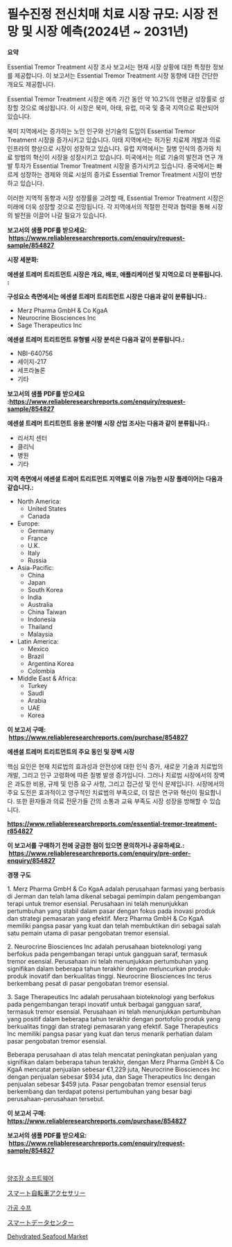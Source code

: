 <p><h1>필수진정 전신치매 치료 시장 규모: 시장 전망 및 시장 예측(2024년 ~ 2031년)</h1></p><p><strong>요약</strong></p>
<p><p>Essential Tremor Treatment 시장 조사 보고서는 현재 시장 상황에 대한 특정한 정보를 제공합니다. 이 보고서는 Essential Tremor Treatment 시장 동향에 대한 간단한 개요도 제공합니다.</p><p>Essential Tremor Treatment 시장은 예측 기간 동안 약 10.2%의 연평균 성장률로 성장할 것으로 예상됩니다. 이 시장은 북미, 아태, 유럽, 미국 및 중국 지역으로 확산되어 있습니다.</p><p>북미 지역에서는 증가하는 노인 인구와 신기술의 도입이 Essential Tremor Treatment 시장을 증가시키고 있습니다. 아태 지역에서는 허가된 치료제 개발과 의료 인프라의 향상으로 시장이 성장하고 있습니다. 유럽 지역에서는 질병 인식의 증가와 치료 방법의 혁신이 시장을 성장시키고 있습니다. 미국에서는 의료 기술의 발전과 연구 개발 투자가 Essential Tremor Treatment 시장을 증가시키고 있습니다. 중국에서는 빠르게 성장하는 경제와 의료 시설의 증가로 Essential Tremor Treatment 시장이 번창하고 있습니다.</p><p>이러한 지역적 동향과 시장 성장률을 고려할 때, Essential Tremor Treatment 시장은 미래에 더욱 성장할 것으로 전망됩니다. 각 지역에서의 적절한 전략과 협력을 통해 시장의 발전을 이끌어 나갈 필요가 있습니다.</p></p>
<p><strong>보고서의 샘플 PDF를 받으세요: &nbsp;<a href="https://www.reliableresearchreports.com/enquiry/request-sample/854827">https://www.reliableresearchreports.com/enquiry/request-sample/854827</a></strong></p>
<p><strong>시장 세분화:</strong></p>
<p><strong> 에센셜 트레머 트리트먼트 시장은 개요, 배포, 애플리케이션 및 지역으로 더 분류됩니다. :</strong></p>
<p><strong>구성요소 측면에서는 에센셜 트레머 트리트먼트 시장은 다음과 같이 분류됩니다.:</strong></p>
<p><ul><li>Merz Pharma GmbH & Co KgaA</li><li>Neurocrine Biosciences Inc</li><li>Sage Therapeutics Inc</li></ul></p>
<p><strong> 에센셜 트레머 트리트먼트 유형별 시장 분석은 다음과 같이 분류됩니다.:</strong></p>
<p><ul><li>NBI-640756</li><li>세이지-217</li><li>세프라놀론</li><li>기타</li></ul></p>
<p><strong>보고서의 샘플 PDF를 받으세요 :<a href="https://www.reliableresearchreports.com/enquiry/request-sample/854827">https://www.reliableresearchreports.com/enquiry/request-sample/854827</a></strong></p>
<p><strong> 에센셜 트레머 트리트먼트 응용 분야별 시장 산업 조사는 다음과 같이 분류됩니다.:</strong></p>
<p><ul><li>리서치 센터</li><li>클리닉</li><li>병원</li><li>기타</li></ul></p>
<p><strong>지역 측면에서 에센셜 트레머 트리트먼트 지역별로 이용 가능한 시장 플레이어는 다음과 같습니다.:</strong></p>
<p><ul>
    <li>
        North America:
        <ul>
            <li>United States</li>
            <li>Canada</li>
        </ul>
    </li>
    <li>
        Europe:
        <ul>
            <li>Germany</li>
            <li>France</li>
            <li>U.K.</li>
            <li>Italy</li>
            <li>Russia</li>
        </ul>
    </li>
    <li>
        Asia-Pacific:
        <ul>
            <li>China</li>
            <li>Japan</li>
            <li>South Korea</li>
            <li>India</li>
            <li>Australia</li>
            <li>China Taiwan</li>
            <li>Indonesia</li>
            <li>Thailand</li>
            <li>Malaysia</li>
        </ul>
    </li>
    <li>
        Latin America:
        <ul>
            <li>Mexico</li>
            <li>Brazil</li>
            <li>Argentina Korea</li>
            <li>Colombia</li>
        </ul>
    </li>
    <li>
        Middle East & Africa:
        <ul>
            <li>Turkey</li>
            <li>Saudi</li>
            <li>Arabia</li>
            <li>UAE</li>
            <li>Korea</li>
        </ul>
    </li>
    </ul></p>
<p><strong>이 보고서 구매: &nbsp;<a href="https://www.reliableresearchreports.com/purchase/854827">https://www.reliableresearchreports.com/purchase/854827</a></strong></p>
<p><strong>에센셜 트레머 트리트먼트의 주요 동인 및 장벽 시장</strong></p>
<p><p>핵심 요인은 현재 치료법의 효과성과 안전성에 대한 인식 증가, 새로운 기술과 치료법의 개발, 그리고 인구 고령화에 따른 질병 발생 증가입니다. 그러나 치료법 시장에서의 장벽은 과도한 비용, 규제 및 인증 요구 사항, 그리고 접근성 및 인식 문제입니다. 시장에서의 주요 도전은 효과적이고 영구적인 치료법의 부족으로, 더 많은 연구와 혁신이 필요합니다. 또한 환자들과 의료 전문가들 간의 소통과 교육 부족도 시장 성장을 방해할 수 있습니다.</p></p>
<p><strong><a href="https://www.reliableresearchreports.com/essential-tremor-treatment-r854827">https://www.reliableresearchreports.com/essential-tremor-treatment-r854827</a></strong></p>
<p><strong>이 보고서를 구매하기 전에 궁금한 점이 있으면 문의하거나 공유하세요.: &nbsp;<a href="https://www.reliableresearchreports.com/enquiry/pre-order-enquiry/854827">https://www.reliableresearchreports.com/enquiry/pre-order-enquiry/854827</a></strong></p>
<p><strong>경쟁 구도</strong></p>
<p><p>1. Merz Pharma GmbH & Co KgaA adalah perusahaan farmasi yang berbasis di Jerman dan telah lama dikenal sebagai pemimpin dalam pengembangan terapi untuk tremor esensial. Perusahaan ini telah menunjukkan pertumbuhan yang stabil dalam pasar dengan fokus pada inovasi produk dan strategi pemasaran yang efektif. Merz Pharma GmbH & Co KgaA memiliki pangsa pasar yang kuat dan telah membuktikan diri sebagai salah satu pemain utama di pasar pengobatan tremor esensial.</p><p>2. Neurocrine Biosciences Inc adalah perusahaan bioteknologi yang berfokus pada pengembangan terapi untuk gangguan saraf, termasuk tremor esensial. Perusahaan ini telah menunjukkan pertumbuhan yang signifikan dalam beberapa tahun terakhir dengan meluncurkan produk-produk inovatif dan berkualitas tinggi. Neurocrine Biosciences Inc terus berkembang pesat di pasar pengobatan tremor esensial.</p><p>3. Sage Therapeutics Inc adalah perusahaan bioteknologi yang berfokus pada pengembangan terapi inovatif untuk berbagai gangguan saraf, termasuk tremor esensial. Perusahaan ini telah menunjukkan pertumbuhan yang positif dalam beberapa tahun terakhir dengan portofolio produk yang berkualitas tinggi dan strategi pemasaran yang efektif. Sage Therapeutics Inc memiliki pangsa pasar yang kuat dan terus menarik perhatian dalam pasar pengobatan tremor esensial.</p><p>Beberapa perusahaan di atas telah mencatat peningkatan penjualan yang signifikan dalam beberapa tahun terakhir, dengan Merz Pharma GmbH & Co KgaA mencatat penjualan sebesar €1,229 juta, Neurocrine Biosciences Inc dengan penjualan sebesar $934 juta, dan Sage Therapeutics Inc dengan penjualan sebesar $459 juta. Pasar pengobatan tremor esensial terus berkembang dan terdapat potensi pertumbuhan yang besar bagi perusahaan-perusahaan tersebut.</p></p>
<p><strong>이 보고서 구매: &nbsp; <a href="https://www.reliableresearchreports.com/purchase/854827">https://www.reliableresearchreports.com/purchase/854827</a></strong></p>
<p><strong>보고서의 샘플 PDF를 받으세요: &nbsp;<a href="https://www.reliableresearchreports.com/enquiry/request-sample/854827">https://www.reliableresearchreports.com/enquiry/request-sample/854827</a></strong><strong></strong></p>
<p>&nbsp;</p>
<p><p><a href="https://medium.com/@raisin7568/%EC%96%91%EC%A1%B0%EC%9E%A5-%EC%86%8C%ED%94%84%ED%8A%B8%EC%9B%A8%EC%96%B4-%EC%8B%9C%EC%9E%A5-%ED%86%B5%EC%B0%B0-%EC%8B%9C%EC%9E%A5-%EB%8F%99%ED%96%A5-%EC%84%B1%EC%9E%A5-2024%EB%85%84%EB%B6%80%ED%84%B0-2031%EB%85%84%EA%B9%8C%EC%A7%80%EC%9D%98-%EC%98%88%EC%B8%A1-237e6b073ee9">양조장 소프트웨어</a></p><p><a href="https://github.com/oqxogxyvqe90775/Market-Research-Report-List-1/blob/main/414217918020.md">スマート自転車アクセサリー</a></p><p><a href="https://github.com/Howaoole34545/Market-Research-Report-List-1/blob/main/284005816409.md">가공 수프</a></p><p><a href="https://github.com/DonaldShaw1965/Market-Research-Report-List-1/blob/main/379860718021.md">スマートデータセンター</a></p><p><a href="https://github.com/pgtimber/Market-Research-Report-List-2/blob/main/dehydrated-seafood-market.md">Dehydrated Seafood Market</a></p></p>